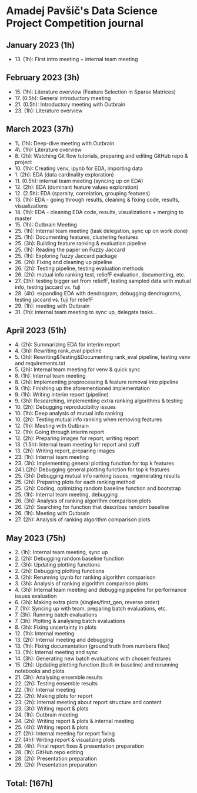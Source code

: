 # Amadej Pavšič's Data Science Project Competition journal

## January 2023 (1h)
* 13\. (1h): First intro meeting + internal team meeting

## February 2023 (3h)
* 15\. (1h): Literature overview (Feature Selection in Sparse Matrices)
* 17\. (0.5h): General introductory meeting
* 21\. (0.5h): Introductory meeting with Outbrain
* 23\. (1h): Literature overview

## March 2023 (37h)
* 1\\. (1h): Deep-dive meeting with Outbrain
* 4\\. (1h): Literature overview
* 8\. (2h): Watching Git flow tutorials, preparing and editing GitHub repo & project
* 10\. (1h): Creating venv, ipynb for EDA, importing data
* 1\. (2h): EDA (data cardinality exploration)
* 11\. (0.5h): internal team meeting (syncing up on EDA)
* 12\. (2h): EDA (dominant feature values exploration)
* 12\. (2.5h): EDA (sparsity, correlation, grouping features)
* 13\. (1h): EDA - going through results, cleaning & fixing code, results, visualizations
* 14\. (1h): EDA - cleaning EDA code, results, visualizations + merging to master
* 15\. (1h): Outbrain Meeting
* 25\. (1h): Internal team meeting (task delegation, sync up on work done)
* 25\. (1h): Documenting features, clustering features
* 25\. (3h): Building feature ranking & evaluation pipeline
* 25\. (1h): Reading the paper on Fuzzy Jaccard
* 25\. (1h): Exploring fuzzy Jaccard package
* 26\. (2h): Fixing and cleaning up pipeline
* 26\. (2h): Testing pipeline, testing evaluation methods
* 26\. (2h): mutual info ranking test, reliefF evaluation, documenting, etc. 
* 27\. (3h): testing bigger set from reliefF, testing sampled data with mutual info, testing jaccard vs. fuji
* 28\. (4h): expanding EDA with dendrogram, debugging dendrograms, testing jaccard vs. fuji for reliefF
* 29\. (1h): meeting with Outbrain
* 31\. (1h): internal team meeting to sync up, delegate tasks...

## April 2023 (51h)
* 4\. (2h): Summarizing EDA for interim report  
* 4\. (3h): Rewriting rank_eval pipeline
* 5\. (3h): Rewriting&Testing&Documenting rank_eval pipeline, testing venv and requirements.txt
* 5\. (2h): Internal team meeting for venv & quick sync
* 8\. (1h): Internal team meeting
* 8\. (2h): Implementing preprocessing & feature removal into pipeline
* 9\. (1h): Finishing up the aforementioned implementation
* 9\. (1h): Writing interim report (pipeline)
* 9\. (3h): Researching, implementing extra ranking algorithms & testing
* 10\. (2h): Debugging reproducibility issues
* 10\. (1h): Deep analysis of mutual info ranking
* 10\. (2h): Testing mutual info ranking when removing features
* 12\. (1h): Meeting with Outbrain
* 12\. (1h): Going through interim report
* 12\. (2h): Preparing images for report, writing report
* 13\. (1.5h): Internal team meeting for report and stuff
* 13\. (2h): Writing report, preparing images
* 23\. (1h): Internal team meeting
* 23\. (3h): Implementing general plotting function for top k features
* 24.\ (2h): Debugging general plotting function for top k features
* 25\. (3h): Debugging mutual info ranking issues, regenerating results
* 25\. (2h): Preparing plots for each ranking method
* 25\. (2h): Coding, optimizing random baseline function and bootstrap
* 25\. (1h): Internal team meeting, debugging
* 26\. (3h): Analysis of ranking algorithm comparison plots
* 26\. (2h): Searching for function that describes random baseline
* 26\. (1h): Meeting with Outbrain
* 27\. (2h): Analysis of ranking algorithm comparison plots

## May 2023 (75h)
* 2\. (1h): Internal team meeting, sync up
* 2\. (2h): Debugging random baseline function
* 2\. (3h): Updating plotting functions
* 2\. (2h): Debugging plotting functions
* 3\. (2h): Rerunning ipynb for ranking algorithm comparison
* 3\. (3h): Analysis of ranking algorithm comparison plots
* 4\. (3h): Internal team meeting and debugging pipeline for performance issues evaluation
* 6\. (3h): Making extra plots (singles/first_gen, reverse order)
* 7\. (1h): Syncing up with team, preparing batch evaluations, etc.
* 7\. (3h): Running batch evaluations
* 7\. (3h): Plotting & analysing batch evaluations
* 8\. (3h): Fixing uncertainty in plots
* 12\. (1h): Internal meeting
* 13\. (2h): Internal meeting and debugging
* 13\. (1h): Fixing documentation (ground truth from numbers files)
* 13\. (1h): Internal meeting and sync
* 14\. (3h): Generating new batch evaluations with chosen features
* 15\. (2h): Updating plotting function (built-in baseline) and rerunning notebooks and plots
* 21\. (3h): Analysing ensemble results
* 22\. (2h): Testing ensemble results
* 22\. (1h): Internal meeting
* 22\. (2h): Making plots for report
* 23\. (2h): Internal meeting about report structure and content
* 23\. (3h): Writing report & plots
* 24\. (1h): Outbrain meeting
* 24\. (2h): Writing report & plots & internal meeting
* 25\. (4h): Writing report & plots
* 27\. (2h): Internal meeting for report fixing
* 27\. (4h): Writing report & visualizing plots
* 28\. (4h): Final report fixes & presentation preparation
* 28\. (1h): GitHub repo editing
* 28\. (2h): Presentation preparation
* 29\. (2h): Presentation preparation

## Total: [167h]
